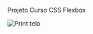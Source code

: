 Projeto Curso CSS Flexbox


![Print tela](https://user-images.githubusercontent.com/84156546/168077433-78db03f0-0495-4167-95be-46cd66b1e179.JPG)

